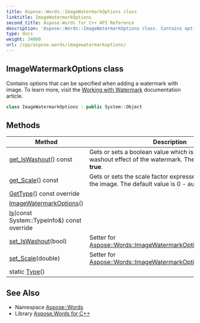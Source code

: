 ```yaml
---
title: Aspose::Words::ImageWatermarkOptions class
linktitle: ImageWatermarkOptions
second_title: Aspose.Words for C++ API Reference
description: 'Aspose::Words::ImageWatermarkOptions class. Contains options that can be specified when adding a watermark with image. To learn more, visit the  documentation article in C++.'
type: docs
weight: 34000
url: /cpp/aspose.words/imagewatermarkoptions/
---
```

## ImageWatermarkOptions class


Contains options that can be specified when adding a watermark with image. To learn more, visit the [Working with Watermark](https://docs.aspose.com/words/cpp/working-with-watermark/) documentation article.

```cpp
class ImageWatermarkOptions : public System::Object
```

## Methods

| Method | Description |
| --- | --- |
| [get_IsWashout](./get_iswashout/)() const | Gets or sets a boolean value which is responsible for washout effect of the watermark. The default value is **true**. |
| [get_Scale](./get_scale/)() const | Gets or sets the scale factor expressed as a fraction of the image. The default value is 0 - auto. |
| [GetType](./gettype/)() const override |  |
| [ImageWatermarkOptions](./imagewatermarkoptions/)() |  |
| [Is](./is/)(const System::TypeInfo\&) const override |  |
| [set_IsWashout](./set_iswashout/)(bool) | Setter for [Aspose::Words::ImageWatermarkOptions::get_IsWashout](./get_iswashout/). |
| [set_Scale](./set_scale/)(double) | Setter for [Aspose::Words::ImageWatermarkOptions::get_Scale](./get_scale/). |
| static [Type](./type/)() |  |
## See Also

* Namespace [Aspose::Words](../)
* Library [Aspose.Words for C++](../../)

